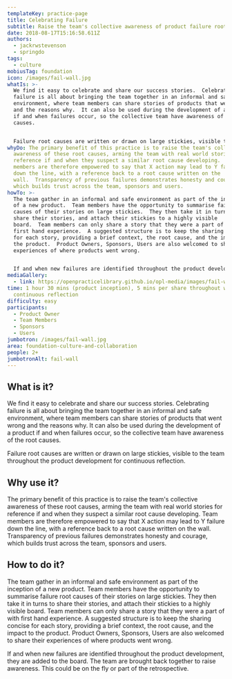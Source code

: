 ```yaml
---
templateKey: practice-page
title: Celebrating Failure
subtitle: Raise the team's collective awareness of product failure root causes
date: 2018-08-17T15:16:58.611Z
authors:
  - jackrwstevenson
  - springdo
tags:
  - culture
mobiusTag: foundation
icon: /images/fail-wall.jpg
whatIs: >-
  We find it easy to celebrate and share our success stories.  Celebrating
  failure is all about bringing the team together in an informal and safe
  environment, where team members can share stories of products that went wrong
  and the reasons why.  It can also be used during the development of a product
  if and when failures occur, so the collective team have awareness of the root
  causes.


  Failure root causes are written or drawn on large stickies, visible to the team throughout the product development for continuous reflection.
whyDo: The primary benefit of this practice is to raise the team's collective
  awareness of these root causes, arming the team with real world stories for
  reference if and when they suspect a similar root cause developing.  Team
  members are therefore empowered to say that X action may lead to Y failure
  down the line, with a reference back to a root cause written on the
  wall.  Transparency of previous failures demonstrates honesty and courage,
  which builds trust across the team, sponsors and users.
howTo: >-
  The team gather in an informal and safe environment as part of the inception
  of a new product.  Team members have the opportunity to summarise failure root
  causes of their stories on large stickies.  They then take it in turns to
  share their stories, and attach their stickies to a highly visible
  board.  Team members can only share a story that they were a part of with
  first hand experience.  A suggested structure is to keep the sharing concise
  for each story, providing a brief context, the root cause, and the impact to
  the product.  Product Owners, Sponsors, Users are also welcomed to share their
  experiences of where products went wrong.


  If and when new failures are identified throughout the product development, they are added to the board.  The team are brought back together to raise awareness.  This could be on the fly or part of the retrospective.
mediaGallery:
  - link: https://openpracticelibrary.github.io/opl-media/images/fail-wall.jpg
time: 1 hour 30 mins (product inception), 5 mins per share throughout with
  continuous reflection
difficulty: easy
participants:
  - Product Owner
  - Team Members
  - Sponsors
  - Users
jumbotron: /images/fail-wall.jpg
area: foundation-culture-and-collaboration
people: 2+
jumbotronAlt: fail-wall
---
```

## What is it?

We find it easy to celebrate and share our success stories.  Celebrating failure is all about bringing the team together in an informal and safe environment, where team members can share stories of products that went wrong and the reasons why.  It can also be used during the development of a product if and when failures occur, so the collective team have awareness of the root causes.

Failure root causes are written or drawn on large stickies, visible to the team throughout the product development for continuous reflection.

## Why use it?

The primary benefit of this practice is to raise the team's collective awareness of these root causes, arming the team with real world stories for reference if and when they suspect a similar root cause developing.  Team members are therefore empowered to say that X action may lead to Y failure down the line, with a reference back to a root cause written on the wall.  Transparency of previous failures demonstrates honesty and courage, which builds trust across the team, sponsors and users.

## How to do it?

The team gather in an informal and safe environment as part of the inception of a new product.  Team members have the opportunity to summarise failure root causes of their stories on large stickies.  They then take it in turns to share their stories, and attach their stickies to a highly visible board.  Team members can only share a story that they were a part of with first hand experience.  A suggested structure is to keep the sharing concise for each story, providing a brief context, the root cause, and the impact to the product.  Product Owners, Sponsors, Users are also welcomed to share their experiences of where products went wrong.

If and when new failures are identified throughout the product development, they are added to the board.  The team are brought back together to raise awareness.  This could be on the fly or part of the retrospective.
